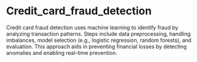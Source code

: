 # Credit_card_fraud_detection
Credit card fraud detection uses machine learning to identify fraud by analyzing transaction patterns. Steps include data preprocessing, handling imbalances, model selection (e.g., logistic regression, random forests), and evaluation. This approach aids in preventing financial losses by detecting anomalies and enabling real-time prevention.
